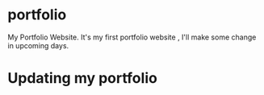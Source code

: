 # portfolio
My Portfolio Website. It's my first portfolio website , I'll make some change in upcoming days. 

# Updating my portfolio


